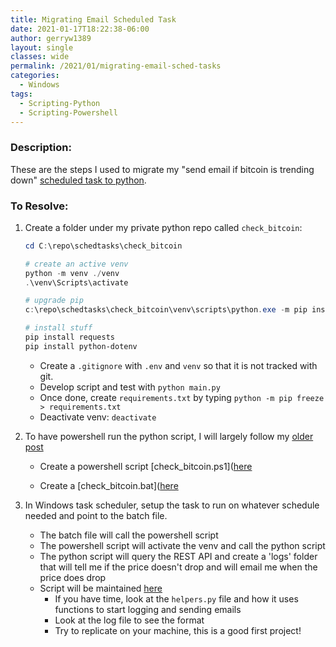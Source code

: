 ```yaml
---
title: Migrating Email Scheduled Task
date: 2021-01-17T18:22:38-06:00
author: gerryw1389
layout: single
classes: wide
permalink: /2021/01/migrating-email-sched-tasks
categories:
  - Windows
tags:
  - Scripting-Python
  - Scripting-Powershell
---
```

<!--more-->

### Description:

These are the steps I used to migrate my "send email if bitcoin is trending down" [scheduled task to python](https://github.com/gerryw1389/python/blob/main/learning/requests/alphavantage-bitcoin.py).

### To Resolve:

1. Create a folder under my private python repo called `check_bitcoin`:

   ```powershell
   cd C:\repo\schedtasks\check_bitcoin
   
   # create an active venv
   python -m venv ./venv
   .\venv\Scripts\activate

   # upgrade pip
   c:\repo\schedtasks\check_bitcoin\venv\scripts\python.exe -m pip install --upgrade pip

   # install stuff
   pip install requests
   pip install python-dotenv
   ```

   - Create a `.gitignore` with `.env` and `venv` so that it is not tracked with git.
   - Develop script and test with `python main.py`
   - Once done, create `requirements.txt` by typing `python -m pip freeze > requirements.txt`
   - Deactivate venv: `deactivate`

2. To have powershell run the python script, I will largely follow my [older post](https://automationadmin.com/2020/02/setup-portable-python-scripts-on-windows)

   - Create a powershell script [check_bitcoin.ps1]([here](https://github.com/gerryw1389/gerryw1389.github.io/blob/main/assets/code/check_bitcoin/check_bitcoin.ps1)

   - Create a [check_bitcoin.bat]([here](https://github.com/gerryw1389/gerryw1389.github.io/blob/main/assets/code/check_bitcoin/check_bitcoin.bat)

3. In Windows task scheduler, setup the task to run on whatever schedule needed and point to the batch file.
   - The batch file will call the powershell script
   - The powershell script will activate the venv and call the python script
   - The python script will query the REST API and create a 'logs' folder that will tell me if the price doesn't drop and will email me when the price does drop
   - Script will be maintained [here](https://github.com/gerryw1389/gerryw1389.github.io/blob/main/assets/code/check_bitcoin)
     - If you have time, look at the `helpers.py` file and how it uses functions to start logging and sending emails
     - Look at the log file to see the format
     - Try to replicate on your machine, this is a good first project!
